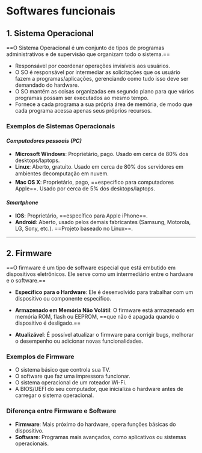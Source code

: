 # **Softwares funcionais**

## 1. Sistema Operacional

==O Sistema Operacional é um conjunto de tipos de programas administrativos e de supervisão que organizam todo o sistema.==

- Responsável por coordenar operações invisíveis aos usuários.
- O SO é responsável por intermediar as solicitações que os usuário fazem a programas/aplicações, gerenciando como tudo isso deve ser demandado do hardware.
- O SO mantém as coisas organizadas em segundo plano para que vários programas possam ser executados ao mesmo tempo.
- Fornece a cada programa a sua própria área de memória, de modo que cada programa acessa apenas seus próprios recursos.

### Exemplos de Sistemas Operacionais

#### *Computadores pessoais (PC)*

- **Microsoft Windows**: Proprietário, pago. Usado em cerca de 80% dos desktops/laptops.
- **Linux**: Aberto, gratuito. Usado em cerca de 80% dos servidores em ambientes decomputação em nuvem.
- **Mac OS X**: Proprietário, pago, ==específico para computadores Apple==. Usado por cerca de 5% dos desktops/laptops.

#### *Smartphone*

- **IOS**: Proprietário, ==específico para Apple iPhone==.
- **Android**: Aberto, usado pelos demais fabricantes (Samsung, Motorola, LG, Sony, etc.). ==Projeto baseado no Linux==.

---
## 2. Firmware

==O firmware é um tipo de software especial que está embutido em dispositivos eletrônicos. Ele serve como um intermediário entre o hardware e o software.==

- **Específico para o Hardware**: Ele é desenvolvido para trabalhar com um dispositivo ou componente específico.

- **Armazenado em Memória Não Volátil**: O firmware está armazenado em memória ROM, flash ou EEPROM, ==que não é apagada quando o dispositivo é desligado.==

- **Atualizável**: É possível atualizar o firmware para corrigir bugs, melhorar o desempenho ou adicionar novas funcionalidades.

### Exemplos de Firmware

- O sistema básico que controla sua TV.
- O software que faz uma impressora funcionar.
- O sistema operacional de um roteador Wi-Fi.
- A BIOS/UEFI do seu computador, que inicializa o hardware antes de carregar o sistema operacional.

### Diferença entre Firmware e Software

- **Firmware**: Mais próximo do hardware, opera funções básicas do dispositivo.
- **Software**: Programas mais avançados, como aplicativos ou sistemas operacionais.